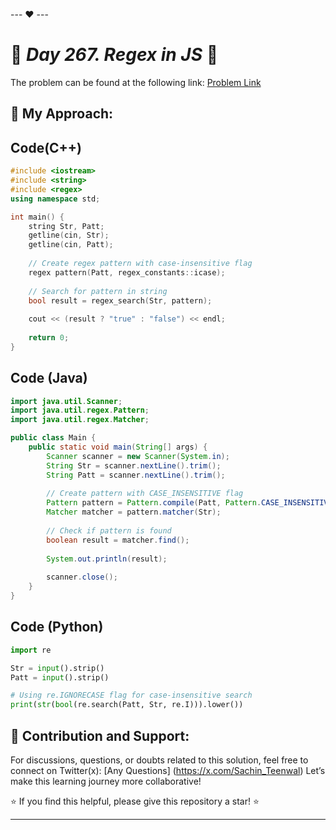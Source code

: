 --- ❤️ ---

# 🚀 _Day 267. Regex in JS_ 🧠


The problem can be found at the following link: [Problem Link](https://www.interviewbit.com/problems/regex-in-js/)

## 🎯 **My Approach:**


## Code(C++)
```cpp
#include <iostream>
#include <string>
#include <regex>
using namespace std;

int main() {
    string Str, Patt;
    getline(cin, Str);
    getline(cin, Patt);
    
    // Create regex pattern with case-insensitive flag
    regex pattern(Patt, regex_constants::icase);
    
    // Search for pattern in string
    bool result = regex_search(Str, pattern);
    
    cout << (result ? "true" : "false") << endl;
    
    return 0;
}
```

## Code (Java)

```java
import java.util.Scanner;
import java.util.regex.Pattern;
import java.util.regex.Matcher;

public class Main {
    public static void main(String[] args) {
        Scanner scanner = new Scanner(System.in);
        String Str = scanner.nextLine().trim();
        String Patt = scanner.nextLine().trim();
        
        // Create pattern with CASE_INSENSITIVE flag
        Pattern pattern = Pattern.compile(Patt, Pattern.CASE_INSENSITIVE);
        Matcher matcher = pattern.matcher(Str);
        
        // Check if pattern is found
        boolean result = matcher.find();
        
        System.out.println(result);
        
        scanner.close();
    }
}
```

## Code (Python)

```python
import re

Str = input().strip()
Patt = input().strip()

# Using re.IGNORECASE flag for case-insensitive search
print(str(bool(re.search(Patt, Str, re.I))).lower())
```



## 🎯 **Contribution and Support:**

For discussions, questions, or doubts related to this solution, feel free to connect on Twitter(x): [Any Questions] (https://x.com/Sachin_Teenwal) Let’s make this learning journey more collaborative!

⭐ If you find this helpful, please give this repository a star! ⭐

---
